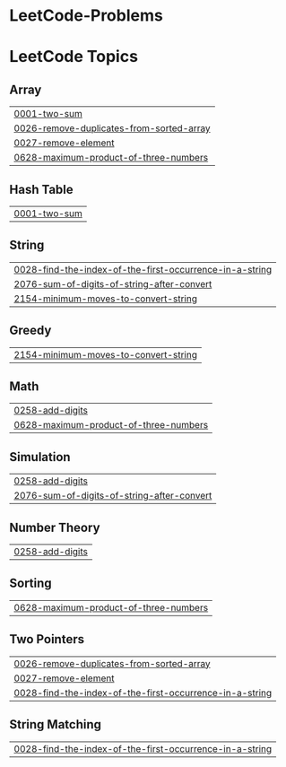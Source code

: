 # LeetCode-Problems
<!---LeetCode Topics Start-->
# LeetCode Topics
## Array
|  |
| ------- |
| [0001-two-sum](https://github.com/BalajiSD/LeetCode-Problems/tree/master/0001-two-sum) |
| [0026-remove-duplicates-from-sorted-array](https://github.com/BalajiSD/LeetCode-Problems/tree/master/0026-remove-duplicates-from-sorted-array) |
| [0027-remove-element](https://github.com/BalajiSD/LeetCode-Problems/tree/master/0027-remove-element) |
| [0628-maximum-product-of-three-numbers](https://github.com/BalajiSD/LeetCode-Problems/tree/master/0628-maximum-product-of-three-numbers) |
## Hash Table
|  |
| ------- |
| [0001-two-sum](https://github.com/BalajiSD/LeetCode-Problems/tree/master/0001-two-sum) |
## String
|  |
| ------- |
| [0028-find-the-index-of-the-first-occurrence-in-a-string](https://github.com/BalajiSD/LeetCode-Problems/tree/master/0028-find-the-index-of-the-first-occurrence-in-a-string) |
| [2076-sum-of-digits-of-string-after-convert](https://github.com/BalajiSD/LeetCode-Problems/tree/master/2076-sum-of-digits-of-string-after-convert) |
| [2154-minimum-moves-to-convert-string](https://github.com/BalajiSD/LeetCode-Problems/tree/master/2154-minimum-moves-to-convert-string) |
## Greedy
|  |
| ------- |
| [2154-minimum-moves-to-convert-string](https://github.com/BalajiSD/LeetCode-Problems/tree/master/2154-minimum-moves-to-convert-string) |
## Math
|  |
| ------- |
| [0258-add-digits](https://github.com/BalajiSD/LeetCode-Problems/tree/master/0258-add-digits) |
| [0628-maximum-product-of-three-numbers](https://github.com/BalajiSD/LeetCode-Problems/tree/master/0628-maximum-product-of-three-numbers) |
## Simulation
|  |
| ------- |
| [0258-add-digits](https://github.com/BalajiSD/LeetCode-Problems/tree/master/0258-add-digits) |
| [2076-sum-of-digits-of-string-after-convert](https://github.com/BalajiSD/LeetCode-Problems/tree/master/2076-sum-of-digits-of-string-after-convert) |
## Number Theory
|  |
| ------- |
| [0258-add-digits](https://github.com/BalajiSD/LeetCode-Problems/tree/master/0258-add-digits) |
## Sorting
|  |
| ------- |
| [0628-maximum-product-of-three-numbers](https://github.com/BalajiSD/LeetCode-Problems/tree/master/0628-maximum-product-of-three-numbers) |
## Two Pointers
|  |
| ------- |
| [0026-remove-duplicates-from-sorted-array](https://github.com/BalajiSD/LeetCode-Problems/tree/master/0026-remove-duplicates-from-sorted-array) |
| [0027-remove-element](https://github.com/BalajiSD/LeetCode-Problems/tree/master/0027-remove-element) |
| [0028-find-the-index-of-the-first-occurrence-in-a-string](https://github.com/BalajiSD/LeetCode-Problems/tree/master/0028-find-the-index-of-the-first-occurrence-in-a-string) |
## String Matching
|  |
| ------- |
| [0028-find-the-index-of-the-first-occurrence-in-a-string](https://github.com/BalajiSD/LeetCode-Problems/tree/master/0028-find-the-index-of-the-first-occurrence-in-a-string) |
<!---LeetCode Topics End-->
